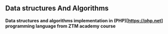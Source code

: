 ## Data structures And Algorithms

**Data structures and algorithms implementation in (PHP)[https://php.net] programming language from ZTM academy course**
